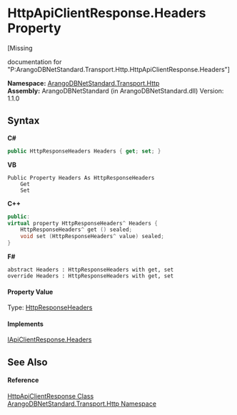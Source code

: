 # HttpApiClientResponse.Headers Property 
 

\[Missing <summary> documentation for "P:ArangoDBNetStandard.Transport.Http.HttpApiClientResponse.Headers"\]

**Namespace:**&nbsp;<a href="366f5efc-7ad4-93ac-45db-23c7edb26915">ArangoDBNetStandard.Transport.Http</a><br />**Assembly:**&nbsp;ArangoDBNetStandard (in ArangoDBNetStandard.dll) Version: 1.1.0

## Syntax

**C#**<br />
``` C#
public HttpResponseHeaders Headers { get; set; }
```

**VB**<br />
``` VB
Public Property Headers As HttpResponseHeaders
	Get
	Set
```

**C++**<br />
``` C++
public:
virtual property HttpResponseHeaders^ Headers {
	HttpResponseHeaders^ get () sealed;
	void set (HttpResponseHeaders^ value) sealed;
}
```

**F#**<br />
``` F#
abstract Headers : HttpResponseHeaders with get, set
override Headers : HttpResponseHeaders with get, set
```


#### Property Value
Type: <a href="https://docs.microsoft.com/dotnet/api/system.net.http.headers.httpresponseheaders" target="_blank" rel="noopener noreferrer">HttpResponseHeaders</a>

#### Implements
<a href="9dbdb21d-3d27-f28c-b097-f3ebd8d1b21c">IApiClientResponse.Headers</a><br />

## See Also


#### Reference
<a href="dfc025b2-c341-84d3-5464-41fae8f36a87">HttpApiClientResponse Class</a><br /><a href="366f5efc-7ad4-93ac-45db-23c7edb26915">ArangoDBNetStandard.Transport.Http Namespace</a><br />